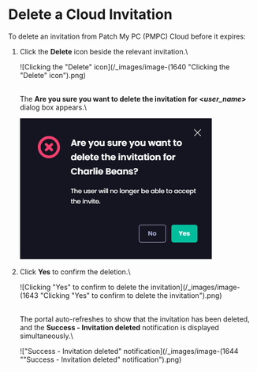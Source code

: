 # Delete a Cloud Invitation

To delete an invitation from Patch My PC (PMPC) Cloud before it expires:

1.  Click the **Delete** icon beside the relevant invitation.\\

    ![Clicking the "Delete" icon](/_images/image-(1640 "Clicking the \"Delete\" icon").png)

    \
    The **Are you sure you want to delete the invitation for <**_**user\_name**_**>** dialog box appears.\\

    ![](/_images/image-(1642).png)
2.  Click **Yes** to confirm the deletion.\\

    ![Clicking "Yes" to confirm to delete the invitation](/_images/image-(1643 "Clicking \"Yes\" to confirm to delete the invitation").png)

    \
    The portal auto-refreshes to show that the invitation has been deleted, and the **Success - Invitation deleted** notification is displayed simultaneously.\\

    !["Success - Invitation deleted" notification](/_images/image-(1644 "\"Success - Invitation deleted\" notification").png)